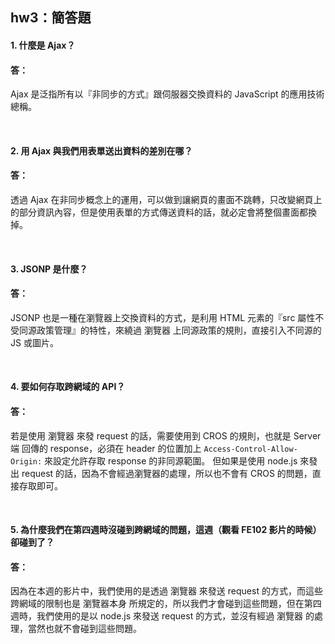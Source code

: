 ## hw3：簡答題

#### 1. 什麼是 Ajax？

#### 答：

Ajax 是泛指所有以『非同步的方式』跟伺服器交換資料的 JavaScript 的應用技術總稱。

<br>

#### 2. 用 Ajax 與我們用表單送出資料的差別在哪？

#### 答：

透過 Ajax 在非同步概念上的運用，可以做到讓網頁的畫面不跳轉，只改變網頁上的部分資訊內容，但是使用表單的方式傳送資料的話，就必定會將整個畫面都換掉。

<br>

#### 3. JSONP 是什麼？

#### 答：

JSONP 也是一種在瀏覽器上交換資料的方式，是利用 HTML 元素的『src 屬性不受同源政策管理』的特性，來繞過 瀏覽器 上同源政策的規則，直接引入不同源的 JS 或圖片。

<br>

#### 4. 要如何存取跨網域的 API？

#### 答：

若是使用 瀏覽器 來發 request 的話，需要使用到 CROS 的規則，也就是 Server 端 回傳的 response，必須在 header 的位置加上 `Access-Control-Allow-Origin:` 來設定允許存取 response 的非同源範圍。
但如果是使用 node.js 來發出 request 的話，因為不會經過瀏覽器的處理，所以也不會有 CROS 的問題，直接存取即可。

<br>

#### 5. 為什麼我們在第四週時沒碰到跨網域的問題，這週（觀看 FE102 影片的時候） 卻碰到了？

#### 答：

因為在本週的影片中，我們使用的是透過 瀏覽器 來發送 request 的方式，而這些跨網域的限制也是 瀏覽器本身 所規定的，所以我們才會碰到這些問題，但在第四週時，我們使用的是以 node.js 來發送 request 的方式，並沒有經過 瀏覽器 的處理，當然也就不會碰到這些問題。
